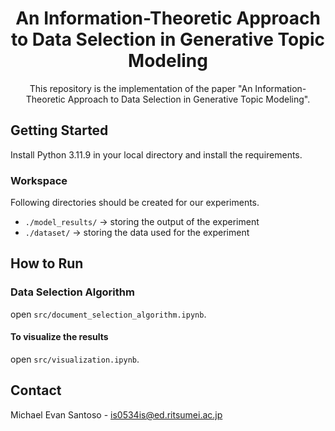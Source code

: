 <h1 align="center"> An Information-Theoretic Approach to Data Selection in Generative Topic Modeling</h1>
<p align="center"> This repository is the implementation of the paper "An Information-Theoretic Approach to Data Selection in Generative Topic Modeling". </p>

<!-- GETTING STARTED -->
## Getting Started

Install Python 3.11.9 in your local directory and install the requirements.

### Workspace
Following directories should be created for our experiments.
- `./model_results/` -> storing the output of the experiment
- `./dataset/` -> storing the data used for the experiment

## How to Run


### Data Selection Algorithm
open `src/document_selection_algorithm.ipynb`.

#### To visualize the results
open `src/visualization.ipynb`.

<!-- CONTACT -->
## Contact

Michael Evan Santoso - is0534is@ed.ritsumei.ac.jp

